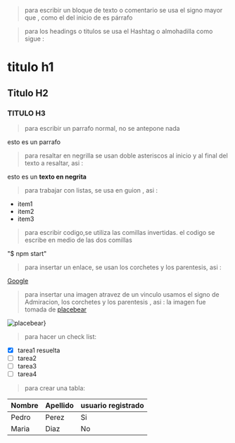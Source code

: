 >para escribir un bloque de texto o comentario se usa el signo mayor que , como el del inicio de es párrafo 

>para los headings o titulos se usa el Hashtag o almohadilla como sigue : 

# titulo h1 
## Titulo H2
### TITULO H3

>para escribir un parrafo normal, no se antepone nada 

esto es un parrafo 
>para resaltar en negrilla se usan doble asteriscos al inicio y al  final del texto a resaltar, asi :

esto es un **texto en negrita** 
> para trabajar con listas, se usa en guion , asi : 

- item1
- item2
- item3


> para escribir codigo,se utiliza las comillas invertidas. el codigo se escribe en medio de las dos comillas 

"$ npm start" 

>para insertar un enlace, se usan los corchetes y los parentesis, asi :

[Google](htpps://google.com)

> para insertar una imagen atravez de un vinculo usamos el signo de Admiracion,  los corchetes y los parentesis , asi :
> la imagen fue tomada de [placebear](https://pleacebear.com/)


![placebear}](https://placebear.com/g/200/300)


>para hacer un check list:
- [x] tarea1 resuelta 
- [ ] tarea2
- [ ] tarea3
- [ ] tarea4

>para crear una tabla:
 
 |          Nombre          |          Apellido          |       usuario registrado   
 |  ---------------------------------|---------------------|----------
 |   Pedro    |    Perez   |    Si
 |   Maria    |    Diaz    |    No 
  
